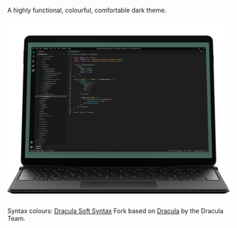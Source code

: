 A highly functional, colourful, comfortable dark theme.

![visual](mockup.png "visual")

Syntax colours: [Dracula Soft Syntax](https://marketplace.visualstudio.com/items?itemName=yomed.theme-dracula-soft)
Fork based on [Dracula](https://https://draculatheme.com/visual-studio-code) by the Dracula Team.
